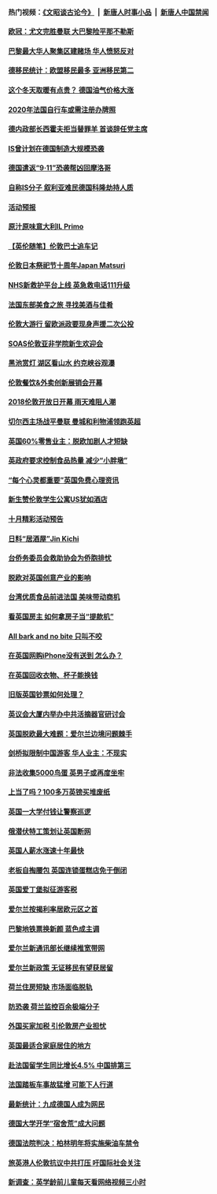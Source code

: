 #### 热门视频：[《文昭谈古论今》](https://github.com/gfw-breaker/wenzhao/blob/master/README.md?t=10250933) &nbsp;|&nbsp; [新唐人时事小品](https://github.com/gfw-breaker/ntdtv-comedy/blob/master/README.md?t=10250933) &nbsp;|&nbsp; [新唐人中国禁闻](https://github.com/gfw-breaker/ntdtv-news/blob/master/README.md?t=10250933)

#### [欧冠：尤文完胜曼联 大巴黎险平那不勒斯](../pages/nsc974/n10806938.md?t=10250933) 

#### [巴黎最大华人聚集区建赌场 华人愤怒反对](../pages/nsc974/n10805445.md?t=10250933) 

#### [德移民统计：欧盟移民最多 亚洲移民第二](../pages/nsc974/n10805377.md?t=10250933) 

#### [这个冬天取暖有点贵？ 德国油气价格大涨](../pages/nsc974/n10805323.md?t=10250933) 

#### [2020年法国自行车或需注册办牌照](../pages/nsc974/n10805517.md?t=10250933) 

#### [德内政部长西霍夫拒当替罪羊 首谈辞任党主席](../pages/nsc974/n10805185.md?t=10250933) 

#### [IS曾计划在德国制造大规模恐袭](../pages/nsc974/n10803787.md?t=10250933) 

#### [德国遣返“9·11”恐袭帮凶回摩洛哥](../pages/nsc974/n10803883.md?t=10250933) 

#### [自称IS分子 叙利亚难民德国科隆劫持人质](../pages/nsc974/n10803842.md?t=10250933) 

#### [活动预报](../pages/nsc974/n10803032.md?t=10250933) 

#### [原汁原味意大利IL Primo](../pages/nsc974/n10802970.md?t=10250933) 

#### [【英伦随笔】伦敦巴士追车记](../pages/nsc974/n10802956.md?t=10250933) 

#### [伦敦日本祭祀节十周年Japan Matsuri](../pages/nsc974/n10802926.md?t=10250933) 

#### [NHS新救护平台上线 英急救电话111升级](../pages/nsc974/n10802902.md?t=10250933) 

#### [法国东部美食之旅 寻找美酒与佳肴](../pages/nsc974/n10801640.md?t=10250933) 

#### [伦敦大游行 留欧派政要现身声援二次公投](../pages/nsc974/n10801279.md?t=10250933) 

#### [SOAS伦敦亚非学院新生欢迎会](../pages/nsc974/n10800385.md?t=10250933) 

#### [黑池赏灯 湖区看山水 约克峡谷观瀑](../pages/nsc974/n10800379.md?t=10250933) 

#### [伦敦餐饮&外卖创新展销会开幕](../pages/nsc974/n10800370.md?t=10250933) 

#### [2018伦敦开放日开幕 雨天难阻人潮](../pages/nsc974/n10800357.md?t=10250933) 

#### [切尔西主场战平曼联 曼城和利物浦领跑英超](../pages/nsc974/n10799387.md?t=10250933) 

#### [英国60%零售业主：脱欧加剧人才短缺](../pages/nsc974/n10798814.md?t=10250933) 

#### [英政府要求控制食品热量 减少“小胖墩”](../pages/nsc974/n10798915.md?t=10250933) 

#### [“每个心灵都重要”英国免费心理资讯](../pages/nsc974/n10798906.md?t=10250933) 

#### [新生赞伦敦学生公寓US犹如酒店](../pages/nsc974/n10798881.md?t=10250933) 

#### [十月精彩活动预告](../pages/nsc974/n10798869.md?t=10250933) 

#### [日料“居酒屋”Jin Kichi](../pages/nsc974/n10798856.md?t=10250933) 

#### [台侨务委员会救助协会为侨胞排忧](../pages/nsc974/n10798830.md?t=10250933) 

#### [脱欧对英国创意产业的影响](../pages/nsc974/n10798806.md?t=10250933) 

#### [台湾优质食品前进法国 美味带动商机](../pages/nsc974/n10796380.md?t=10250933) 

#### [看英国房主 如何拿房子当“提款机”](../pages/nsc974/n10795639.md?t=10250933) 

#### [All bark and no bite 只叫不咬](../pages/nsc974/n10795626.md?t=10250933) 

#### [在英国网购iPhone没有送到 怎么办？](../pages/nsc974/n10795611.md?t=10250933) 

#### [在英国回收衣物、杯子能换钱](../pages/nsc974/n10795600.md?t=10250933) 

#### [旧版英国钞票如何处理？](../pages/nsc974/n10795574.md?t=10250933) 

#### [英议会大厦内举办中共活摘器官研讨会](../pages/nsc974/n10795559.md?t=10250933) 

#### [英国脱欧最大难题：爱尔兰边境问题棘手](../pages/nsc974/n10793065.md?t=10250933) 

#### [剑桥拟限制中国游客 华人业主：不现实](../pages/nsc974/n10793028.md?t=10250933) 

#### [非法收集5000鸟蛋 英男子或再度坐牢](../pages/nsc974/n10793168.md?t=10250933) 

#### [上当了吗？100多万英镑买堆废纸](../pages/nsc974/n10793153.md?t=10250933) 

#### [英国一大学付钱让警察巡逻](../pages/nsc974/n10793144.md?t=10250933) 

#### [俄潜伏特工策划让英国断网](../pages/nsc974/n10793138.md?t=10250933) 

#### [英国人薪水涨速十年最快](../pages/nsc974/n10793134.md?t=10250933) 

#### [老板自掏腰包 英国连锁蛋糕店免于倒闭](../pages/nsc974/n10793123.md?t=10250933) 

#### [英国爱丁堡拟征游客税](../pages/nsc974/n10793043.md?t=10250933) 

#### [爱尔兰按揭利率居欧元区之首](../pages/nsc974/n10792636.md?t=10250933) 

#### [巴黎地铁票换新颜 蓝色成主调](../pages/nsc974/n10792539.md?t=10250933) 

#### [爱尔兰新通讯部长继续推宽带网](../pages/nsc974/n10792470.md?t=10250933) 

#### [爱尔兰新政策 无证移民有望获居留](../pages/nsc974/n10792193.md?t=10250933) 

#### [荷兰住房短缺 市场面临脱轨](../pages/nsc974/n10792107.md?t=10250933) 

#### [防恐袭 荷兰监控百余极端分子](../pages/nsc974/n10792022.md?t=10250933) 

#### [外国买家加税 引伦敦房产业担忧](../pages/nsc974/n10790977.md?t=10250933) 

#### [英国最适合家庭居住的地方](../pages/nsc974/n10790961.md?t=10250933) 

#### [赴法国留学生同比增长4.5% 中国排第三](../pages/nsc974/n10790702.md?t=10250933) 

#### [法国踏板车事故猛增 可能下人行道](../pages/nsc974/n10790752.md?t=10250933) 

#### [最新统计：九成德国人成为网民](../pages/nsc974/n10789368.md?t=10250933) 

#### [德国大学开学“宿舍荒”成大问题](../pages/nsc974/n10789287.md?t=10250933) 

#### [德国法院判决：柏林明年将实施柴油车禁令](../pages/nsc974/n10788104.md?t=10250933) 

#### [旅英港人伦敦抗议中共打压 吁国际社会关注](../pages/nsc974/n10788264.md?t=10250933) 

#### [新调查：英学龄前儿童每天看网络视频三小时](../pages/nsc974/n10788331.md?t=10250933) 

